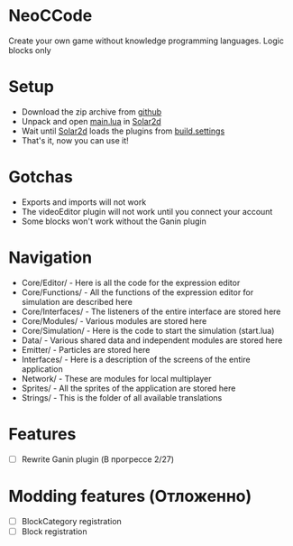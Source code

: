 # NeoCCode
Create your own game without knowledge programming languages. Logic blocks only

# Setup
* Download the zip archive from [github](https://github.com/Terra3988/NeoCCode)
* Unpack and open [main.lua](https://github.com/Terra3988/NeoCCode/blob/main/main.lua) in [Solar2d](https://solar2d.com/)
* Wait until [Solar2d](https://solar2d.com/) loads the plugins from [build.settings](https://github.com/Terra3988/NeoCCode/blob/main/build.settings#L28C1-L44)
* That's it, now you can use it!

# Gotchas
* Exports and imports will not work
* The videoEditor plugin will not work until you connect your account
* Some blocks won't work without the Ganin plugin

# Navigation
* Core/Editor/ - Here is all the code for the expression editor
* Core/Functions/ - All the functions of the expression editor for simulation are described here
* Core/Interfaces/ - The listeners of the entire interface are stored here
* Core/Modules/ - Various modules are stored here
* Core/Simulation/ - Here is the code to start the simulation (start.lua)
* Data/ - Various shared data and independent modules are stored here
* Emitter/ - Particles are stored here
* Interfaces/ - Here is a description of the screens of the entire application
* Network/ - These are modules for local multiplayer
* Sprites/ - All the sprites of the application are stored here
* Strings/ - This is the folder of all available translations

# Features
- [ ] Rewrite Ganin plugin (В прогрессе 2/27)

# Modding features (Отложенно)
- [ ] BlockCategory registration
- [ ] Block registration
